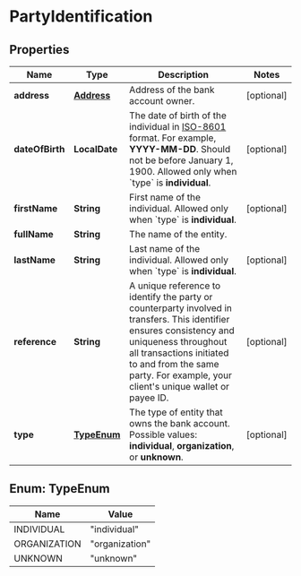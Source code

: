 

# PartyIdentification


## Properties

| Name | Type | Description | Notes |
|------------ | ------------- | ------------- | -------------|
|**address** | [**Address**](Address.md) | Address of the bank account owner. |  [optional] |
|**dateOfBirth** | **LocalDate** | The date of birth of the individual in [ISO-8601](https://www.w3.org/TR/NOTE-datetime) format. For example, **YYYY-MM-DD**. Should not be before January 1, 1900.  Allowed only when &#x60;type&#x60; is **individual**. |  [optional] |
|**firstName** | **String** | First name of the individual.  Allowed only when &#x60;type&#x60; is **individual**. |  [optional] |
|**fullName** | **String** | The name of the entity. |  |
|**lastName** | **String** | Last name of the individual.  Allowed only when &#x60;type&#x60; is **individual**. |  [optional] |
|**reference** | **String** | A unique reference to identify the party or counterparty involved in transfers. This identifier ensures consistency and uniqueness throughout all transactions initiated to and from the same party. For example, your client&#39;s unique wallet or payee ID. |  [optional] |
|**type** | [**TypeEnum**](#TypeEnum) | The type of entity that owns the bank account.   Possible values: **individual**, **organization**, or **unknown**. |  [optional] |



## Enum: TypeEnum

| Name | Value |
|---- | -----|
| INDIVIDUAL | &quot;individual&quot; |
| ORGANIZATION | &quot;organization&quot; |
| UNKNOWN | &quot;unknown&quot; |



